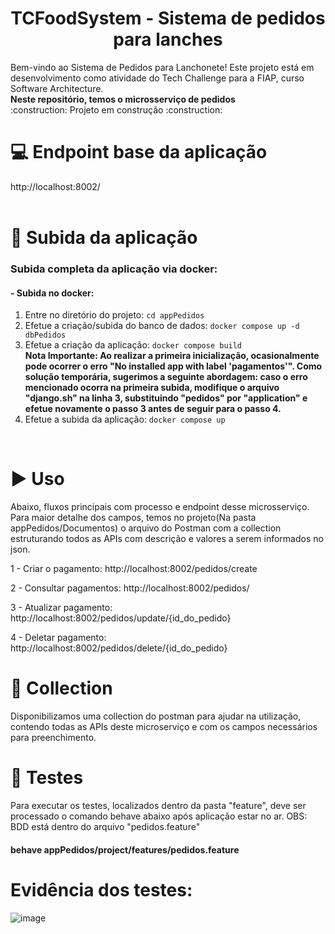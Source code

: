 <h1 align="center"> TCFoodSystem - Sistema de pedidos para lanches </h1>
Bem-vindo ao Sistema de Pedidos para Lanchonete! Este projeto está em desenvolvimento como atividade do Tech Challenge para a FIAP, curso Software Architecture.	
<br/>
<b>Neste repositório, temos o microsserviço de pedidos</b>
<br/>
:construction: Projeto em construção :construction:
<br/>

# :computer: Endpoint base da aplicação
http://localhost:8002/
<br/>
<br/>

# :hammer: Subida da aplicação
### Subida completa da aplicação via docker:

#### - Subida no docker:
1. Entre no diretório do projeto: `cd appPedidos`
2. Efetue a criação/subida do banco de dados: `docker compose up -d dbPedidos`
3. Efetue a criação da aplicação: `docker compose build`                                                                                                                                                                                                                                                     
      <b>Nota Importante:
      Ao realizar a primeira inicialização, ocasionalmente pode ocorrer o erro "No installed app with label 'pagamentos'". Como solução temporária, sugerimos a seguinte abordagem: caso o erro mencionado ocorra na primeira subida, modifique o arquivo "django.sh" na linha       3, substituindo "pedidos" por "application" e efetue novamente o passo 3 antes de seguir para o passo 4.</b>
4. Efetue a subida da aplicação: `docker compose up`
<br/>
  
# :arrow_forward: Uso 
Abaixo, fluxos principais com processo e endpoint desse microsserviço. Para maior detalhe dos campos, temos no projeto(Na pasta appPedidos/Documentos) o arquivo do Postman com a collection estruturando todos as APIs com descrição e valores a serem informados no json.

1 - Criar o pagamento: http://localhost:8002/pedidos/create

2 - Consultar pagamentos: http://localhost:8002/pedidos/

3 - Atualizar pagamento: http://localhost:8002/pedidos/update/{id_do_pedido}

4 - Deletar pagamento: http://localhost:8002/pedidos/delete/{id_do_pedido}

# :page_with_curl: Collection
Disponibilizamos uma collection do postman para ajudar na utilização, contendo todas as APIs deste microserviço e com os campos necessários para preenchimento. 

# :test_tube: Testes
Para executar os testes, localizados dentro da pasta "feature", deve ser processado o comando behave abaixo após aplicação estar no ar.
OBS: BDD está dentro do arquivo "pedidos.feature"

#### behave appPedidos/project/features/pedidos.feature

# Evidência dos testes:

![image](https://github.com/user-attachments/assets/bc086d60-8eb8-44e5-ace6-8b33183d2160)
